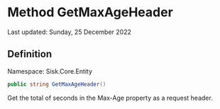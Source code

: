 # Method GetMaxAgeHeader
Last updated: Sunday, 25 December 2022

## Definition
Namespace: Sisk.Core.Entity

```csharp
public string GetMaxAgeHeader()
```

Get the total of seconds in the Max-Age property as a request header.

